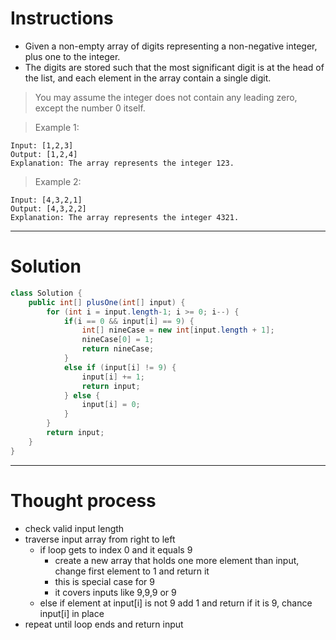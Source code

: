 # Instructions

* Given a non-empty array of digits representing a non-negative integer, plus one to the integer.
* The digits are stored such that the most significant digit is at the head of the list, and each element in the array contain a single digit.

> You may assume the integer does not contain any leading zero, except the number 0 itself.

>Example 1:
```
Input: [1,2,3]
Output: [1,2,4]
Explanation: The array represents the integer 123.
```
>Example 2:

```
Input: [4,3,2,1]
Output: [4,3,2,2]
Explanation: The array represents the integer 4321.
```
***

# Solution
``` java
class Solution {
    public int[] plusOne(int[] input) {
        for (int i = input.length-1; i >= 0; i--) {
            if(i == 0 && input[i] == 9) {
                int[] nineCase = new int[input.length + 1];
                nineCase[0] = 1;
                return nineCase;
            }
            else if (input[i] != 9) {
                input[i] += 1;
                return input;
            } else {
                input[i] = 0;
            }  
        }
        return input;
    }
}
```
***
# Thought process

* check valid input length
* traverse input array from right to left
    * if loop gets to index 0 and it equals 9
        * create a new array that holds one more element than input, change first element to 1 and return it
        * this is special case for 9           
        * it covers inputs like 9,9,9 or 9
    * else if element at input[i] is not 9 add 1 and return
     if it is 9, chance input[i] in place
* repeat until loop ends and return input



